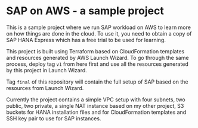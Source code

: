 SAP on AWS - a sample project
==============================
This is a sample project where we run SAP workload on AWS to learn more on how
things are done in the cloud. To use it, you need to obtain a copy of SAP HANA
Express which has a free trial to be used for learning.

This project is built using Terraform based on CloudFormation templates and
resources generated by AWS Launch Wizard. To go through the same process, deploy
tag `v1` from here first and use all the resources generated by this project in
Launch Wizard.

Tag `final` of this repository will contain the full setup of SAP based on the
resources from Launch Wizard.

Currently the project contains a simple VPC setup with four subnets, two public,
two private, a single NAT instance based on my other project, S3 buckets for
HANA installation files and for CloudFormation templates and SSH key pair to use
for SAP instances.